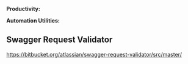 
**Productivity:**


**Automation Utilities:**

Swagger Request Validator
 - 
https://bitbucket.org/atlassian/swagger-request-validator/src/master/


<!--stackedit_data:
eyJoaXN0b3J5IjpbLTE2MTIwNzI5MTcsLTE3Njk0MjAxODZdfQ
==
-->
